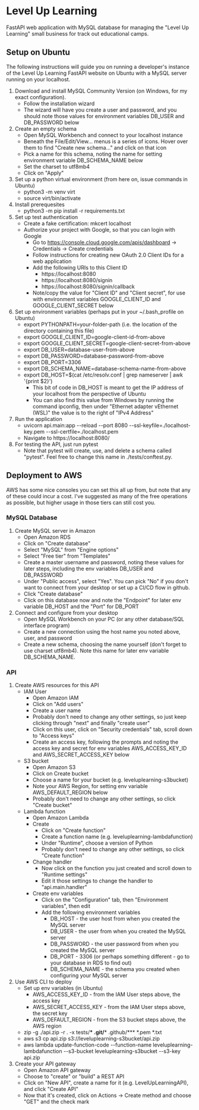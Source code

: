 # Level Up Learning

FastAPI web application with MySQL database for managing the "Level Up Learning" small business for track out educational camps.

## Setup on Ubuntu

The following instructions will guide you on running a developer's instance of the Level Up Learning FastAPI website on Ubuntu with a MySQL server running on your localhost.

1. Download and install MySQL Community Version (on Windows, for my exact configuration).
	* Follow the installation wizard
	* The wizard will have you create a user and password, and you should note those values for environment variables DB_USER and DB_PASSWORD below
2. Create an empty schema
	* Open MySQL Workbench and connect to your localhost instance
	* Beneath the File/Edit/View... menus is a series of icons. Hover over them to find "Create new schema..." and click on that icon
	* Pick a name for this schema, noting the name for setting environment variable DB_SCHEMA_NAME below
	* Set the charset to utf8mb4
	* Click on "Apply"
3. Set up a python virtual environment (from here on, issue commands in Ubuntu)
	* python3 -m venv virt
	* source virt/bin/activate
4. Install prerequesites
	* python3 -m pip install -r requirements.txt
5. Set up test authentication
	* Create a fake certification: mkcert localhost
	* Authorize your project with Google, so that you can login with Google
		* Go to https://console.cloud.google.com/apis/dashboard -> Credentials -> Create credentials
		* Follow instructions for creating new OAuth 2.0 Client IDs for a web application
		* Add the following URIs to this Client ID
			* https://localhost:8080
			* https://localhost:8080/signin
			* https://localhost:8080/signin/callback
		* Note/copy the value for "Client ID" and "Client secret", for use with environment variables GOOGLE_CLIENT_ID and GOOGLE_CLIENT_SECRET below
6. Set up environment variables (perhaps put in your ~/.bash_profile on Ubuntu)
	* export PYTHONPATH=your-folder-path (i.e. the location of the directory containing this file)
	* export GOOGLE_CLIENT_ID=google-client-id-from-above
	* export GOOGLE_CLIENT_SECRET=google-client-secret-from-above
	* export DB_USER=database-user-from-above
	* export DB_PASSWORD=database-password-from-above
	* export DB_PORT=3306
	* export DB_SCHEMA_NAME=database-schema-name-from-above
	* export DB_HOST=$(cat /etc/resolv.conf | grep nameserver | awk '{print $2}')
		* This bit of code in DB_HOST is meant to get the IP address of your localhost from the perspective of Ubuntu
		* You can also find this value from Windows by running the command ipconfig, then under "Ethernet adapter vEthernet (WSL)" the value is to the right of "IPv4 Address"
7. Run the application
	* uvicorn api.main:app --reload --port 8080 --ssl-keyfile=./localhost-key.pem --ssl-certfile=./localhost.pem
	* Navigate to https://localhost:8080/
8. For testing the API, just run pytest
	* Note that pytest will create, use, and delete a schema called "pytest". Feel free to change this name in ./tests/conftest.py.

## Deployment to AWS

AWS has some nice consoles you can set this all up from, but note that any of these could incur a cost. I've suggested as many of the free operations as possible, but higher usage in those tiers can still cost you.

### MySQL Database

1. Create MySQL server in Amazon
	* Open Amazon RDS
	* Click on "Create database"
	* Select "MySQL" from "Engine options"
	* Select "Free tier" from "Templates"
	* Create a master username and password, noting these values for later steps, including the env variables DB_USER and DB_PASSWORD
	* Under "Public access", select "Yes". You can pick "No" if you don't want to connect from your desktop or set up a CI/CD flow in github.
	* Click "Create database"
	* Click on this database now and note the "Endpoint" for later env variable DB_HOST and the "Port" for DB_PORT
2. Connect and configure from your desktop
	* Open MySQL Workbench on your PC (or any other database/SQL interface program)
	* Create a new connection using the host name you noted above, user, and password
	* Create a new schema, choosing the name yourself (don't forget to use charset utf8mb4). Note this name for later env variable DB_SCHEMA_NAME.

### API

1. Create AWS resources for this API
	* IAM User
		* Open Amazon IAM
		* Click on "Add users"
		* Create a user name
		* Probably don't need to change any other settings, so just keep clicking through "next" and finally "create user"
		* Click on this user, click on "Security credentials" tab, scroll down to "Access keys"
		* Create an access key, following the prompts and noting the access key and secret for env variables AWS_ACCESS_KEY_ID and AWS_SECRET_ACCESS_KEY below
	* S3 bucket
		* Open Amazon S3
		* Click on Create bucket
		* Choose a name for your bucket (e.g. leveluplearning-s3bucket)
		* Note your AWS Region, for setting env variable AWS_DEFAULT_REGION below
		* Probably don't need to change any other settings, so click "Create bucket"
	* Lambda function
		* Open Amazon Lambda
		* Create
			* Click on "Create function"
			* Create a function name (e.g. leveluplearning-lambdafunction)
			* Under "Runtime", choose a version of Python
			* Probably don't need to change any other settings, so click "Create function"
		* Change handler
			* Now click on the function you just created and scroll down to "Runtime settings"
			* Edit it those settings to change the handler to "api.main.handler"
		* Create env variables
			* Click on the "Configuration" tab, then "Environment variables", then edit
			* Add the following environment variables
				* DB_HOST - the user host from when you created the MySQL server
				* DB_USER - the user from when you created the MySQL server
				* DB_PASSWORD - the user password from when you created the MySQL server
				* DB_PORT - 3306 (or perhaps something different - go to your database in RDS to find out)
				* DB_SCHEMA_NAME - the schema you created when configuring your MySQL server
2. Use AWS CLI to deploy
	* Set up env variables (in Ubuntu)
		* AWS_ACCESS_KEY_ID - from the IAM User steps above, the access key
		* AWS_SECRET_ACCESS_KEY - from the IAM User steps above, the secret key
		* AWS_DEFAULT_REGION - from the S3 bucket steps above, the AWS region
	* zip -g ./api.zip -r . -x tests/**\* .git/**\* .github/**\* *.pem *.txt
	* aws s3 cp api.zip s3://leveluplearning-s3bucket/api.zip
	* aws lambda update-function-code --function-name leveluplearning-lambdafunction --s3-bucket leveluplearning-s3bucket --s3-key api.zip
3. Create your API gateway
	* Open Amazon API gateway
	* Choose to "create" or "build" a REST API
	* Click on "New API", create a name for it (e.g. LevelUpLearningAPI), and click "Create API"
	* Now that it's created, click on Actions -> Create method and choose "GET" and the check mark

